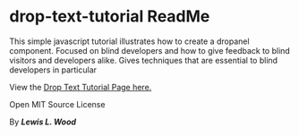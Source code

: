 # drop-text-tutorial ReadMe

This simple javascript tutorial illustrates how to create a dropanel component. Focused on blind developers and how to give feedback to blind visitors and developers alike.  Gives techniques that are essential to blind developers in particular

View the [Drop Text Tutorial Page here.](https://lewislwood.github.io/drop-text-tutorial)

Open MIT Source License

By *__Lewis L. Wood__*
